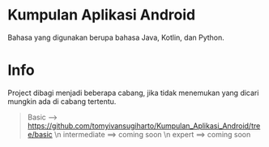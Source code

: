 # Kumpulan Aplikasi Android
Bahasa yang digunakan berupa bahasa Java, Kotlin, dan Python.

# Info
Project dibagi menjadi beberapa cabang, jika tidak menemukan yang dicari mungkin ada di cabang tertentu.
 > Basic --> https://github.com/tomyivansugiharto/Kumpulan_Aplikasi_Android/tree/basic \n
 > intermediate ==> coming soon \n
 > expert ==> coming soon
